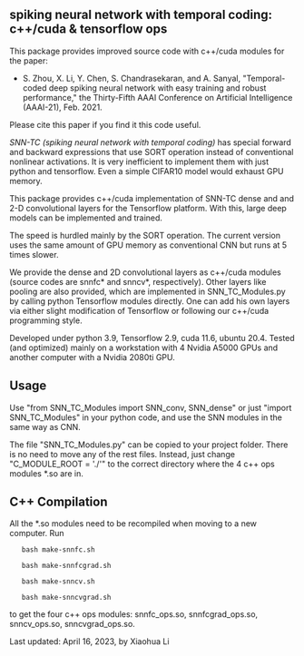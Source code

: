 ## spiking neural network with temporal coding: c++/cuda &amp; tensorflow ops

This package provides improved source code with c++/cuda modules for the paper: 

- S. Zhou, X. Li, Y. Chen, S. Chandrasekaran, and A. Sanyal, "Temporal-coded deep spiking neural network with easy training and robust performance," the Thirty-Fifth AAAI Conference on Artificial Intelligence (AAAI-21), Feb. 2021.

Please cite this paper if you find it this code useful.

*SNN-TC (spiking neural network with temporal coding)* has special
forward and backward expressions that use SORT operation instead of
conventional nonlinear activations. It is very inefficient to
implement them with just python and tensorflow.
Even a simple CIFAR10 model would exhaust GPU memory.

This package provides c++/cuda implementation of SNN-TC dense and
and 2-D convolutional layers for the Tensorflow platform. With this,
large deep models can be implemented and trained.

The speed is hurdled mainly by the SORT operation. The current
version uses the same amount of GPU memory as conventional
CNN but runs at 5 times slower.

We provide the dense and 2D convolutional layers as c++/cuda
modules (source codes are snnfc* and snncv*, respectively). 
Other layers like pooling are also provided, which are implemented
in SNN_TC_Modules.py by calling python Tensorflow modules directly.
One can add his own layers via either slight modification of
Tensorflow or following our c++/cuda programming style.

Developed under python 3.9, Tensorflow 2.9, cuda 11.6, ubuntu 20.4.
Tested (and optimized) mainly on a workstation with 4 Nvidia A5000
GPUs and another computer with a Nvidia 2080ti GPU.

## Usage 

Use
     "from SNN_TC_Modules import SNN_conv, SNN_dense"
or just
     "import SNN_TC_Modules"
in your python code, and use the SNN modules in the same way as CNN.

The file "SNN_TC_Modules.py" can be copied to your project folder.
There is no need to move any of the rest files. Instead, just change
"C_MODULE_ROOT = './'" to the correct directory where the 4 c++ ops
modules *.so are in.

## C++ Compilation 

All the *.so modules need to be recompiled when moving to a new computer.
Run

       bash make-snnfc.sh
       
       bash make-snnfcgrad.sh
       
       bash make-snncv.sh
       
       bash make-snncvgrad.sh
       
to get the four c++ ops modules: snnfc_ops.so, snnfcgrad_ops.so,
snncv_ops.so, snncvgrad_ops.so.

Last updated: April 16, 2023, by Xiaohua Li
